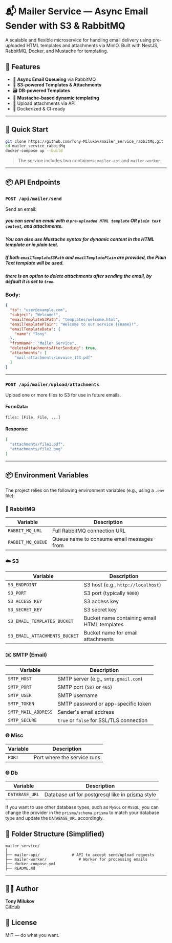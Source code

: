# 📬 Mailer Service — Async Email Sender with S3 & RabbitMQ

A scalable and flexible microservice for handling email delivery using pre-uploaded HTML templates and attachments via MinIO. Built with NestJS, RabbitMQ, Docker, and Mustache for templating.

## 🧠 Features

- 📨 **Async Email Queueing** via RabbitMQ
- 🧰 **S3-powered Templates & Attachments**
- 🗃️ **DB-powered Templates**
- 🧠 **Mustache-based dynamic templating**
- 📂 Upload attachments via API
- 🚀 Dockerized & CI-ready

---

## 🚀 Quick Start

```bash
git clone https://github.com/Tony-Milukov/mailer_service_rabbitMq.git
cd mailer_service_rabbitMq
docker-compose up --build
```

> The service includes two containers: `mailer-api` and `mailer-worker`.

---

## 📦 API Endpoints

### `POST /api/mailer/send`

Send an email:
##### you can send an email with a `pre-uploaded HTML template` OR `plain text content`, and attachments.
##### You can also use Mustache syntax for dynamic content in the HTML template or in plain text.
##### If both `emailTemplateS3Path` and `emailTemplatePlain` are provided, the Plain Text template will be used.
##### there is an option to delete attachments after sending the email, by default it is set to `true`.
### Body:

```json
{
  "to": "user@example.com",
  "subject": "Welcome!",
  "emailTemplateS3Path": "templates/welcome.html",
  "emailTemplatePlain": "Welcome to our service {{name}!",
  "emailTemplateData": {
    "name": "Tony"
  },
  "fromName": "Mailer Service",
  "deleteAttachmentsAfterSending": true,
  "attachments": [
    "mail-attachments/invoice_123.pdf"
  ]
}
```

---

### `POST /api/mailer/upload/attachments`

Upload one or more files to S3 for use in future emails.

#### FormData:

```
files: [File, File, ...]
```

#### Response:

```json
[
  "attachments/file1.pdf",
  "attachments/file2.png"
]
```

---

## 📦 Environment Variables

The project relies on the following environment variables (e.g., using a `.env` file):

### 🔗 RabbitMQ
| Variable           | Description                                 |
|--------------------|---------------------------------------------|
| `RABBIT_MQ_URL`    | Full RabbitMQ connection URL                |
| `RABBIT_MQ_QUEUE`  | Queue name to consume email messages from   |

### ☁️ S3
| Variable                      | Description                                 |
|-------------------------------|---------------------------------------------|
| `S3_ENDPOINT`                 | S3 host (e.g., `http://localhost`)          |
| `S3_PORT`                     | S3 port (typically `9000`)                  |
| `S3_ACCESS_KEY`               | S3 access key                               |
| `S3_SECRET_KEY`               | S3 secret key                               |
| `S3_EMAIL_TEMPLATES_BUCKET`   | Bucket name containing email HTML templates |
| `S3_EMAIL_ATTACHMENTS_BUCKET` | Bucket name for email attachments           |

### ✉️ SMTP (Email)
| Variable            | Description                                 |
|---------------------|---------------------------------------------|
| `SMTP_HOST`         | SMTP server (e.g., `smtp.gmail.com`)        |
| `SMTP_PORT`         | SMTP port (`587` or `465`)                  |
| `SMTP_USER`         | SMTP username                               |
| `SMTP_TOKEN`        | SMTP password or app-specific token         |
| `SMTP_MAIL_ADDRESS` | Sender's email address                      |
| `SMTP_SECURE`       | `true` or `false` for SSL/TLS connection    |

### 🌐 Misc
| Variable | Description                     |
|----------|---------------------------------|
| `PORT`   | Port where the service runs     |

### 🌐 Db
| Variable           | Description                                                                                                  |
|--------------------|--------------------------------------------------------------------------------------------------------------|
| `DATABASE_URL`     | Database url for postgresql like in [prisma](https://www.prisma.io/docs/orm/reference/connection-urls) style |

If you want to use other database types, such as `MySQL` or `MSSQL`, you can change the provider in the `prisma/schema.prisma` to match your database type and update the `DATABASE_URL` accordingly.
## 📁 Folder Structure (Simplified)

```
mailer_service/
│
├── mailer-api/              # API to accept send/upload requests
├── mailer-worker/              # Worker for processing emails
├── docker-compose.yml
├── README.md
```

---

## 👨‍💻 Author

**Tony Milukov**  
[GitHub](https://github.com/Tony-Milukov)
## 📄 License

MIT — do what you want.
